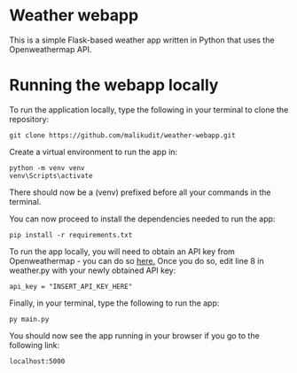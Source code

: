 # Weather webapp
This is a simple Flask-based weather app written in Python that uses the Openweathermap API.

# Running the webapp locally
To run the application locally, type the following in your terminal to clone the repository:
```
git clone https://github.com/malikudit/weather-webapp.git
```

Create a virtual environment to run the app in:
```
python -m venv venv
venv\Scripts\activate
```
There should now be a (venv) prefixed before all your commands in the terminal.

You can now proceed to install the dependencies needed to run the app:
```
pip install -r requirements.txt
```

To run the app locally, you will need to obtain an API key from Openweathermap - you can do so [here.](https://home.openweathermap.org/api_keys)
Once you do so, edit line 8 in weather.py with your newly obtained API key:
```
api_key = "INSERT_API_KEY_HERE"
```

Finally, in your terminal, type the following to run the app:
```
py main.py
```

You should now see the app running in your browser if you go to the following link:
```
localhost:5000
```
